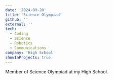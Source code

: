 ```yaml
---
date: '2024-08-20'
title: 'Science Olympiad'
github: ''
external: ''
tech:
  - Coding
  - Science
  - Robotics
  - Communications
company: 'High School'
showInProjects: true
---
```


Member of Science Olympiad at my High School.
